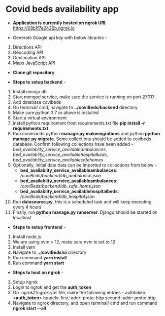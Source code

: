 # Covid beds availability app


* **Application is currently hosted on ngrok URI** https://08b1f7e2426b.ngrok.io


* Generate Google api key with below libraries -
1. Directions API
2. Geocoding API
3. Geolocation API
4. Maps JavaScript API


* **Clone git repository**


* **Steps to setup backend** -
1. Install mongo db
2. Start mongod service, make sure the service is running on port 27017
3. Add database covibeds
4. On terminal/ cmd, navigate to **../coviBeds/backend** directory
5. Make sure python 3.7 or above is installed
6. Start a virtual environment
7. install python requirement from requirements.txt file **pip install -r requirements.txt**
8. Run commands python **manage.py makemigrations** and python **python manage.py migrate**. Some collections should be added to covibeds database. Confirm following collections have been added - _bed_availablity_service_availableambulances_, _bed_availablity_service_availablehospitalbeds_, _bed_availablity_service_availablesafehomes_
9. Optionally, initial data data can be imported to collections from below -
    - **bed_availablity_service_availableambulances**: _/coviBeds/backend/db_ambulance.json_
    - **bed_availablity_service_availableambulances**: _/coviBeds/backend/db_safe_home.json_
    - **bed_availablity_service_availablehospitalbeds**: _/coviBeds/backend/db_hospital.json_
11. Run **datasource.py**, this is a scheduled task and will keep executing every 4 hours
12. Finally, run **python manage.py runserver**. Django should be started on localhost


* **Steps to setup frontend** -
1. Install node.js
2. We are using nvm > 12, make sure nvm is set to 12
3. Install yarn
4. Navigate to **../coviBeds/ui** directory
5. Run command **yarn install**
6. Run command **yarn start**


* **Steps to host on ngrok** -
1. Setup ngrok
2. Login to ngrok and get the **auth_token**
3. On .ngrok2/ngrok.yml file, make the following entries -
    authtoken: <**auth_token**>
    tunnels:
      first:
        addr: <localhost port hosting frontend>
        proto: http
      second:
        addr: <localhost port hosting backend>
        proto: http
4. Navigate to ngrok directory, and open terminal/ cmd and run command **ngrok start --all**
